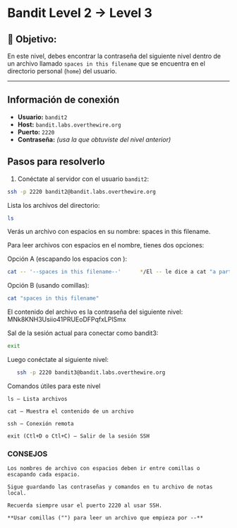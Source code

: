 # Bandit Level 2 → Level 3

## 🎯 Objetivo:
En este nivel, debes encontrar la contraseña del siguiente nivel dentro de un archivo llamado `spaces in this filename` que se encuentra en el directorio personal (`home`) del usuario.

---
## Información de conexión

- **Usuario:** `bandit2`  
- **Host:** `bandit.labs.overthewire.org`  
- **Puerto:** `2220`  
- **Contraseña:** _(usa la que obtuviste del nivel anterior)_

## Pasos para resolverlo

1. Conéctate al servidor con el usuario `bandit2`:

```bash
ssh -p 2220 bandit2@bandit.labs.overthewire.org
 ```

 Lista los archivos del directorio:
 ```bash
ls
 ```

Verás un archivo con espacios en su nombre: spaces in this filename.

Para leer archivos con espacios en el nombre, tienes dos opciones:

Opción A (escapando los espacios con \):
 ```bash
cat -- '--spaces in this filename--'      */El -- le dice a cat "a partir de aquí, todo es nombre de archivo, no opciones" */
 ```


Opción B (usando comillas):
 ```bash
cat "spaces in this filename"
 ```
El contenido del archivo es la contraseña del siguiente nivel: MNk8KNH3Usiio41PRUEoDFPqfxLPlSmx

Sal de la sesión actual para conectar como bandit3:

 ```bash
exit
 ```

Luego conéctate al siguiente nivel:
 ```bash
    ssh -p 2220 bandit3@bandit.labs.overthewire.org
 ```

Comandos útiles para este nivel

    ls — Lista archivos

    cat — Muestra el contenido de un archivo

    ssh — Conexión remota

    exit (Ctl+D o Ctl+C) — Salir de la sesión SSH

### CONSEJOS

    Los nombres de archivo con espacios deben ir entre comillas o escapando cada espacio.

    Sigue guardando las contraseñas y comandos en tu archivo de notas local.

    Recuerda siempre usar el puerto 2220 al usar SSH.

    **Usar comillas ("") para leer un archivo que empieza por --**



